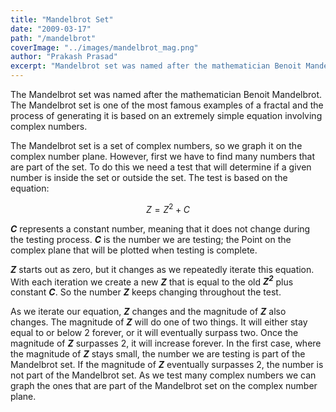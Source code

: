 ```yaml
---
title: "Mandelbrot Set"
date: "2009-03-17"
path: "/mandelbrot"
coverImage: "../images/mandelbrot_mag.png"
author: "Prakash Prasad"
excerpt: "Mandelbrot set was named after the mathematician Benoit Mandelbrot, and its a set of complex numbers drawn on the complex number plane to create a very complex geometry from a very simple equation."
---
```


The Mandelbrot set was named after the mathematician Benoit Mandelbrot. The Mandelbrot set is one of the most famous examples of a fractal and the process of generating it is based on an extremely simple equation involving complex numbers.

The Mandelbrot set is a set of complex numbers, so we graph it on the complex number plane. However, first we have to find many numbers that are part of the set. To do this we need a test that will determine if a given number is inside the set or outside the set. The test is based on the equation:

$$Z = {Z}^2 + C$$

***C*** represents a constant number, meaning that it does not change during the testing process. ***C*** is the number we are testing; the Point on the complex plane that will be plotted when testing is complete. 

***Z*** starts out as zero, but it changes as we repeatedly iterate this equation. With each iteration we create a new ***Z*** that is equal to the old ***Z<sup>2</sup>*** plus constant ***C***. So the number ***Z*** keeps changing throughout the test.

As we iterate our equation, ***Z*** changes and the magnitude of ***Z*** also changes. The magnitude of ***Z*** will do one of two things. It will either stay equal to or below 2 forever, or it will eventually surpass two. Once the magnitude of ***Z*** surpasses 2, it will increase forever. In the first case, where the magnitude of ***Z*** stays small, the number we are testing is part of the Mandelbrot set. If the magnitude of ***Z*** eventually surpasses 2, the number is not part of the Mandelbrot set. As we test many complex numbers we can graph the ones that are part of the Mandelbrot set on the complex number plane.
